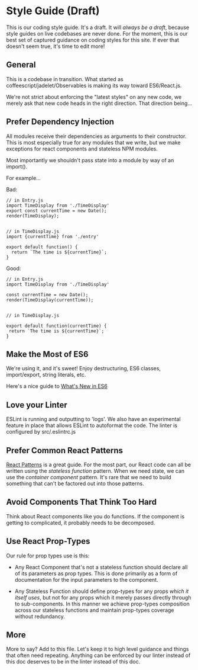 Style Guide (Draft)
===================

This is our coding style guide.  It's a draft.  It will _always be a draft_, because style guides on live codebases are never done.  For the moment, this is our best set of captured guidance on coding styles for this site. If ever that doesn't seem true, it's time to edit more!


General
-------

This is a codebase in transition.  What started as coffeescript/jadelet/Observables is making its way toward ES6/React.js.

We're not strict about enforcing the "latest styles" on any new code, we merely ask that new code heads in the right direction.  That direction being...

Prefer Dependency Injection
---------------------------
All modules receive their dependencies as arguments to their constructor.  This is most especially true for any modules that we write, but we make exceptions for react components and stateless NPM modules.

Most importantly we shouldn't pass state into a module by way of an import().

For example...

Bad:
```
// in Entry.js
import TimeDisplay from './TimeDisplay'
export const currentTime = new Date();
render(TimeDisplay);


// in TimeDisplay.js
import {currentTime} from './entry'

export default function() {
  return `The time is ${currentTime}`;
}
```

Good:
```
// in Entry.js
import TimeDisplay from './TimeDisplay'

const currentTime = new Date();
render(TimeDisplay(currentTime));


// in TimeDisplay.js

export default function(currentTime) {
 return `The time is ${currentTime}`;
}

```


Make the Most of ES6
--------------------
We're using it, and it's sweet!  Enjoy destructuring, ES6 classes, import/export, string literals, etc. 

Here's a nice guide to [What's New in ES6](http://es6-features.org/#Constants)

Love your Linter
----------------
ESLint is running and outputting to 'logs'.  We also have an experimental feature in place that allows ESLint to autoformat the code.  The linter is configured by src/.eslintrc.js


Prefer Common React Patterns
----------------------------
[React Patterns](https://reactpatterns.com/) is a great guide.  For the most part, our React code can all be written using the *stateless function* pattern.  When we need state, we can use the *container component* pattern.  It's rare that we need to build something that can't be factored out into those patterns.

Avoid Components That Think Too Hard
------------------------------------
Think about React components like you do functions.  If the component is getting to complicated, it probably needs to be decomposed.

Use React Prop-Types
--------------------
Our rule for prop types use is this:

 - Any React Component that's not a stateless function should declare all of its parameters as prop types. This is done primarily as a form of documentation for the input parameters to the component.
 
 - Any Stateless Function should define prop-types for any props _which it itself uses_, but not for any props which it merely passes directly through to sub-components.  In this manner we achieve prop-types composition across our stateless functions and maintain prop-types coverage without redundancy.
 
More
----
More to say? Add to this file.  Let's keep it to high level guidance and things that often need repeating.  Anything can be enforced by our linter instead of this doc deserves to be in the linter instead of this doc.